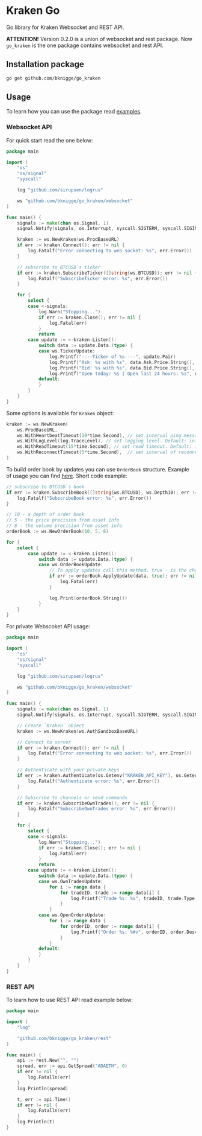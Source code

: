# Kraken Go
Go library for Kraken Websocket and REST API.

**ATTENTION!** Version 0.2.0 is a union of websocket and rest package. Now `go_kraken` is the one package contains websocket and rest API.

## Installation package

```bash
go get github.com/bknigge/go_kraken
```

## Usage

To learn how you can use the package read [examples](examples/).


### Websocket API

For quick start read the one below:

```go
package main

import (
	"os"
	"os/signal"
	"syscall"

	log "github.com/sirupsen/logrus"

	ws "github.com/bknigge/go_kraken/websocket"
)

func main() {
	signals := make(chan os.Signal, 1)
	signal.Notify(signals, os.Interrupt, syscall.SIGTERM, syscall.SIGINT)

	kraken := ws.NewKraken(ws.ProdBaseURL)
	if err := kraken.Connect(); err != nil {
		log.Fatalf("Error connecting to web socket: %s", err.Error())
	}

	// subscribe to BTCUSD`s ticker
	if err := kraken.SubscribeTicker([]string{ws.BTCUSD}); err != nil {
		log.Fatalf("SubscribeTicker error: %s", err.Error())
	}

	for {
		select {
		case <-signals:
			log.Warn("Stopping...")
			if err := kraken.Close(); err != nil {
				log.Fatal(err)
			}
			return
		case update := <-kraken.Listen():
			switch data := update.Data.(type) {
			case ws.TickerUpdate:
				log.Printf("----Ticker of %s----", update.Pair)
				log.Printf("Ask: %s with %s", data.Ask.Price.String(), data.Ask.Volume.String())
				log.Printf("Bid: %s with %s", data.Bid.Price.String(), data.Bid.Volume.String())
				log.Printf("Open today: %s | Open last 24 hours: %s", data.Open.Today.String(), data.Open.Last24.String())
			default:
			}
		}
	}
}
```

Some options is available for `Kraken` object:
```go
kraken := ws.NewKraken(
	ws.ProdBaseURL,
	ws.WithHeartbeatTimeout(10*time.Second), // set interval ping message sending. Should be less than read timeout. Default: 10s.
	ws.WithLogLevel(log.TraceLevel), // set logging level. Default: info.
	ws.WithReadTimeout(15*time.Second), // set read timeout. Default: 15s.
	ws.WithReconnectTimeout(5*time.Second),  // set interval of reconnecting after disconnect. Default: 5s.
)
```

To build order book by updates you can use `OrderBook` structure. Example of usage you can find [here](/examples/public_ws/main.go). Short code example:

```go
// subscribe to BTCUSD`s book
if err := kraken.SubscribeBook([]string{ws.BTCUSD}, ws.Depth10); err != nil {
	log.Fatalf("SubscribeBook error: %s", err.Error())
}

// 10 - a depth of order book
// 5 - the price precision from asset info
// 8 - the volume precision from asset info
orderBook := ws.NewOrderBook(10, 5, 8)

for {
	select {
		case update := <-kraken.Listen():
			switch data := update.Data.(type) {
			case ws.OrderBookUpdate:
				// To apply updates call this method. true - is the checksum verification flag
				if err := orderBook.ApplyUpdate(data, true); err != nil {
					log.Fatal(err)
				}

				log.Print(orderBook.String())
			}			
	}
}
```

For private Webscoket API usage:
```go
package main

import (
	"os"
	"os/signal"
	"syscall"

	log "github.com/sirupsen/logrus"

	ws "github.com/bknigge/go_kraken/websocket"
)

func main() {
	signals := make(chan os.Signal, 1)
	signal.Notify(signals, os.Interrupt, syscall.SIGTERM, syscall.SIGINT)

	// Create `Kraken` object
	kraken := ws.NewKraken(ws.AuthSandboxBaseURL)

	// Connect to server
	if err := kraken.Connect(); err != nil {
		log.Fatalf("Error connecting to web socket: %s", err.Error())
	}

	// Authenticate with your private keys
	if err := kraken.Authenticate(os.Getenv("KRAKEN_API_KEY"), os.Getenv("KRAKEN_SECRET")); err != nil {
		log.Fatalf("Authenticate error: %s", err.Error())
	}

	// Subscribe to channels or send commands
	if err := kraken.SubscribeOwnTrades(); err != nil {
		log.Fatalf("SubscribeOwnTrades error: %s", err.Error())
	}

	for {
		select {
		case <-signals:
			log.Warn("Stopping...")
			if err := kraken.Close(); err != nil {
				log.Fatal(err)
			}
			return
		case update := <-kraken.Listen():
			switch data := update.Data.(type) {
			case ws.OwnTradesUpdate:
				for i := range data {
					for tradeID, trade := range data[i] {
						log.Printf("Trade %s: %s", tradeID, trade.Type)
					}
				}
			case ws.OpenOrdersUpdate:
				for i := range data {
					for orderID, order := range data[i] {
						log.Printf("Order %s: %#v", orderID, order.Descr)
					}
				}
			default:
			}
		}
	}
}
```

### REST API

To learn how to use REST API read example below:

```go
package main

import (
	"log"

	"github.com/bknigge/go_kraken/rest"
)

func main() {
	api := rest.New("", "")
	spread, err := api.GetSpread("ADAETH", 0)
	if err != nil {
		log.Fatalln(err)
	}
	log.Println(spread)

	t, err := api.Time()
	if err != nil {
		log.Fatalln(err)
	}
	log.Println(t)
}

```


